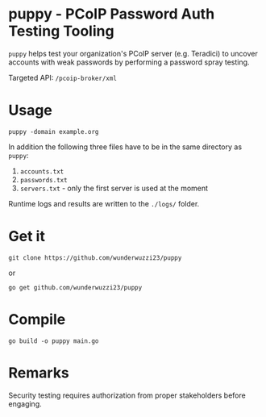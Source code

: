 # puppy - PCoIP Password Auth Testing Tooling

`puppy` helps test your organization's PCoIP server (e.g. Teradici) to uncover accounts with weak passwords by performing a password spray testing.

Targeted API: `/pcoip-broker/xml`


# Usage

`puppy -domain example.org`

In addition the following three files have to be in the same directory as `puppy`:
1. `accounts.txt`
2. `passwords.txt`
3. `servers.txt` - only the first server is used at the moment

Runtime logs and results are written to the `./logs/` folder. 

# Get it

```
git clone https://github.com/wunderwuzzi23/puppy
```

or 

```
go get github.com/wunderwuzzi23/puppy
```

# Compile

```
go build -o puppy main.go
```

# Remarks

Security testing requires authorization from proper stakeholders before engaging.

